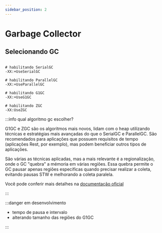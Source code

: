 ```yaml
---
sidebar_position: 2
---
```


# Garbage Collector

## Selecionando GC

```shell

# habilitando SerialGC
-XX:+UseSerialGC

# habilitando ParallelGC
-XX:+UseParallelGC

# habilitando G1GC
-XX:+UseG1GC

# habilitando ZGC
-XX:UseZGC
```

:::info qual algoritmo gc escolher?

G1GC e ZGC são os algoritmos mais novos, lidam com o heap utilizando técnicas e estratégias mais avançadas do que
o SerialGC e ParallelGC. São recomendados para aplicações que possuem requisitos de tempo (aplicações Rest, por exemplo),
mas podem beneficiar outros tipos de aplicações.

São várias as técnicas aplicadas, mas a mais relevante é a regionalização, onde o GC "quebra" a mémoria em várias regiões. 
Essa quebra permite o GC pausar apenas regiões especificas quando precisar realizar a coleta, evitando pausas STW e 
melhorando a coleta paralela.

Você pode conferir mais detalhes na [documentação oficial](https://docs.oracle.com/en/java/javase/17/gctuning/available-collectors.html)

:::

:::danger em desenvolvimento

- tempo de pausa e intervalo 
- alterando tamanho das regiões do G1GC

:::